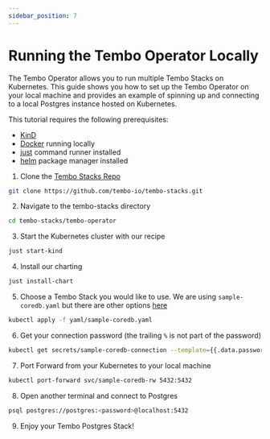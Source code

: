 ```yaml
---
sidebar_position: 7
---
```


# Running the Tembo Operator Locally

The Tembo Operator allows you to run multiple Tembo Stacks on Kubernetes. This guide shows you how to set up the Tembo Operator on your local machine and provides an example of spinning up and connecting to a local Postgres instance hosted on Kubernetes.

This tutorial requires the following prerequisites:
- [KinD](https://github.com/kubernetes-sigs/kind)
- [Docker](https://www.docker.com/) running locally
- [just](https://github.com/casey/just) command runner installed
- [helm](https://helm.sh/) package manager installed

1. Clone the [Tembo Stacks Repo](https://github.com/tembo-io/tembo-stacks/tree/main)
```bash
git clone https://github.com/tembo-io/tembo-stacks.git
```

2. Navigate to the tembo-stacks directory
```bash
cd tembo-stacks/tembo-operator
```

3. Start the Kubernetes cluster with our recipe
```bash
just start-kind
```

4. Install our charting
```bash
just install-chart
```

5. Choose a Tembo Stack you would like to use. We are using `sample-coredb.yaml` but there are other options [here](https://github.com/tembo-io/tembo-stacks/tree/main/tembo-operator/yaml)
```bash
kubectl apply -f yaml/sample-coredb.yaml 
```

6. Get your connection password (the trailing `%` is not part of the password)
```bash
kubectl get secrets/sample-coredb-connection --template={{.data.password}} | base64 -D
```

7. Port Forward from your Kubernetes to your local machine
```bash
kubectl port-forward svc/sample-coredb-rw 5432:5432 
```

8. Open another terminal and connect to Postgres
```bash
psql postgres://postgres:<password>@localhost:5432
```

9. Enjoy your Tembo Postgres Stack!
